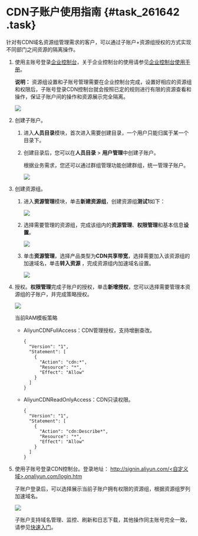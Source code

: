 # CDN子账户使用指南 {#task_261642 .task}

针对有CDN域名资源组管理需求的客户，可以通过子账户+资源组授权的方式实现不同部门之间资源的隔离操作。

1.  使用主账号登录[企业控制台](https://enterprise.console.aliyun.com/)，关于企业控制台的使用请参见[企业控制台使用手册](https://help.aliyun.com/document_detail/59910.html)。 

    **说明：** 资源组设置和子账号管理需要在企业控制台完成，设置好相应的资源组和权限后，子账号登录CDN控制台就会按照已定的规则进行有限的资源查看和操作，保证子账户间的操作和资源展示完全隔离。

    ![](http://static-aliyun-doc.oss-cn-hangzhou.aliyuncs.com/assets/img/5176/15583404743487_zh-CN.png)

2.  创建子账户。 
    1.  进入**人员目录**模块，首次进入需要创建目录，一个用户只能归属于某一个目录下。
    2.  创建目录后，您可以在**人员目录** \> **用户管理**中创建子账户。 

        根据业务需求，您还可以通过群组管理功能创建群组，统一管理子账户。

        ![](http://static-aliyun-doc.oss-cn-hangzhou.aliyuncs.com/assets/img/5176/15583404743488_zh-CN.png)

3.  创建资源组。 
    1.  进入**资源管理**模块，单击**新建资源组**，创建资源组**测试1**如下： 

        ![](http://static-aliyun-doc.oss-cn-hangzhou.aliyuncs.com/assets/img/5176/15583404743489_zh-CN.png)

    2.  选择需要管理的资源组，完成该组内的**资源管理**、**权限管理**和基本信息**设置**。 

        ![](http://static-aliyun-doc.oss-cn-hangzhou.aliyuncs.com/assets/img/5176/15583404743490_zh-CN.png)

    3.  单击**资源管理**，选择产品类型为**CDN共享带宽**，选择需要加入该资源组的加速域名，单击**转入资源** ，完成资源组内加速域名设置。 

        ![](http://static-aliyun-doc.oss-cn-hangzhou.aliyuncs.com/assets/img/5176/15583404743491_zh-CN.png)

4.  授权。**权限管理**完成子账户的授权，单击**新增授权**，您可以选择需要管理本资源组的子账户，并完成策略授权。 

    ![](http://static-aliyun-doc.oss-cn-hangzhou.aliyuncs.com/assets/img/5176/15583404743492_zh-CN.png)

    当前RAM模板策略

    -   AliyunCDNFullAccess：CDN管理授权，支持增删查改。

        ``` {#codeblock_tc1_cir_0y3}
        {
          "Version": "1",
          "Statement": [
            {
              "Action": "cdn:*",
              "Resource": "*",
              "Effect": "Allow"
            }
          ]
        }
        ```

    -   AliyunCDNReadOnlyAccess：CDN只读权限。

        ``` {#codeblock_16q_58d_6bo}
        {
          "Version": "1",
          "Statement": [
            {
              "Action": "cdn:Describe*",
              "Resource": "*",
              "Effect": "Allow"
            }
          ]
        }
        ```

5.  使用子账号登录CDN控制台。登录地址： [http://signin.aliyun.com/<自定义域\>.onaliyun.com/login.htm](http://signin.aliyun.com/%3C%E8%87%AA%E5%AE%9A%E4%B9%89%E5%9F%9F%3E.onaliyun.com/login.htm) 

    子账户登录后，可以选择展示当前子账户拥有权限的资源组，根据资源组罗列加速域名。

    ![](http://static-aliyun-doc.oss-cn-hangzhou.aliyuncs.com/assets/img/5176/15583404743493_zh-CN.png)

    子账户支持域名管理、监控、刷新和日志下载，其他操作同主账号完全一致，请参见[快速入门](https://help.aliyun.com/document_detail/27112.html)。


